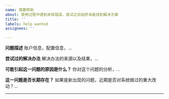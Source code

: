 ```yaml
---
name: 需要帮助
about: 使用过程中遇到未知错误，尝试之后始终未能找到解决方案
title: ''
labels: help wanted
assignees: ''

---
```


**问题描述**
账户信息，配置信息，...

**尝试过的解决办法**
解决办法的来源以及结果，...

**可能引起这一问题的原因是什么？**
你对这个问题的分析，...

**这一问题是否长期存在？**
如果是新出现的问题，近期是否对系统做过的重大改动？...

****
